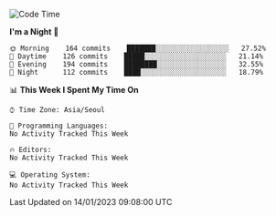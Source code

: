 <!--START_SECTION:waka-->
![Code Time](http://img.shields.io/badge/Code%20Time-1%2C494%20hrs%2025%20mins-blue)

**I'm a Night 🦉** 

```text
🌞 Morning    164 commits    ███████░░░░░░░░░░░░░░░░░░   27.52% 
🌆 Daytime    126 commits    █████░░░░░░░░░░░░░░░░░░░░   21.14% 
🌃 Evening    194 commits    ████████░░░░░░░░░░░░░░░░░   32.55% 
🌙 Night      112 commits    ████░░░░░░░░░░░░░░░░░░░░░   18.79%

```


📊 **This Week I Spent My Time On** 

```text
⌚︎ Time Zone: Asia/Seoul

💬 Programming Languages: 
No Activity Tracked This Week

🔥 Editors: 
No Activity Tracked This Week

💻 Operating System: 
No Activity Tracked This Week

```


 Last Updated on 14/01/2023 09:08:00 UTC
<!--END_SECTION:waka-->
